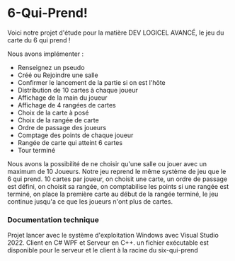 # 6-Qui-Prend!

Voici notre projet d'étude pour la matière DEV LOGICEL AVANCÉ, le jeu du carte du 6 qui prend !

Nous avons implémenter :

- Renseignez un pseudo
- Créé ou Rejoindre une salle
- Confirmer le lancement de la partie si on est l'hôte
- Distribution de 10 cartes à chaque joueur
- Affichage de la main du joueur
- Affichage de 4 rangées de cartes
- Choix de la carte à posé
- Choix de la rangée de carte
- Ordre de passage des joueurs
- Comptage des points de chaque joueur
- Rangée de carte qui atteint 6 cartes
- Tour terminé

Nous avons la possibilité de ne choisir qu'une salle ou jouer avec un maximum de 10 Joueurs.
Notre jeu reprend le même système de jeu que le 6 qui prend.
10 cartes par joueur, on choisit une carte, un ordre de passage est défini, on choisit sa rangée,
on comptabilise les points si une rangée est terminé, on place la première carte au début de la rangée terminé,
le jeu continue jusqu'a ce que les joueurs n'ont plus de cartes.

### Documentation technique

Projet lancer avec le système d'exploitation Windows avec Visual Studio 2022.
Client en C# WPF et Serveur en C++.
un fichier exécutable est disponible pour le serveur et le client à la racine du six-qui-prend
